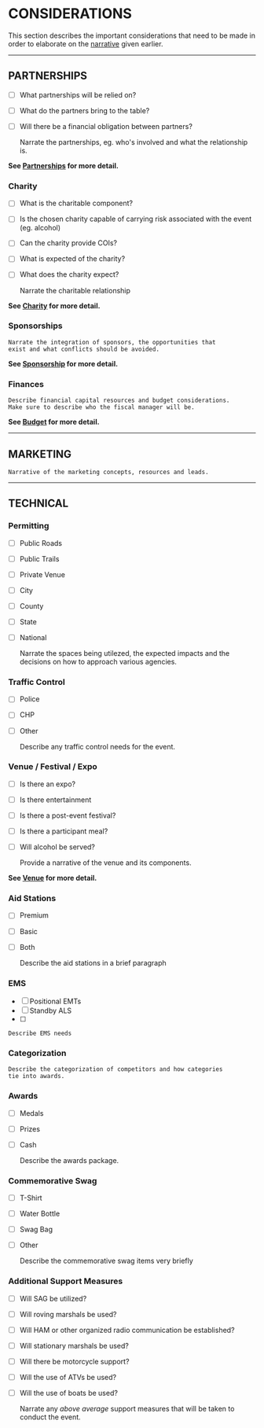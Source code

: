 # CONSIDERATIONS
This section describes the important considerations that need to be made in order to elaborate on the [narrative](/narrative.md) given earlier.

---
## PARTNERSHIPS

- [ ] What partnerships will be relied on?
- [ ] What do the partners bring to the table?
- [ ] Will there be a financial obligation between partners?


    Narrate the partnerships, eg. who's involved and what the
    relationship is.

**See [Partnerships](/partnerships.md) for more detail.**

### Charity
- [ ] What is the charitable component?
- [ ] Is the chosen charity capable of carrying risk associated with the event (eg. alcohol)
- [ ] Can the charity provide COIs?
- [ ] What is expected of the charity?
- [ ] What does the charity expect?


    Narrate the charitable relationship

**See [Charity](/charity.md) for more detail.**

### Sponsorships

    Narrate the integration of sponsors, the opportunities that
    exist and what conflicts should be avoided.

**See [Sponsorship](/sponsorship.md) for more detail.**

### Finances

    Describe financial capital resources and budget considerations.
    Make sure to describe who the fiscal manager will be.

**See [Budget](/budget.md) for more detail.**

---
## MARKETING

    Narrative of the marketing concepts, resources and leads.

---
## TECHNICAL

### Permitting
- [ ] Public Roads
- [ ] Public Trails
- [ ] Private Venue
- [ ] City
- [ ] County
- [ ] State
- [ ] National


    Narrate the spaces being utilezed, the expected impacts 
    and the decisions on how to approach various agencies.


### Traffic Control

- [ ] Police
- [ ] CHP
- [ ] Other


    Describe any traffic control needs for the event.


### Venue / Festival / Expo
- [ ] Is there an expo?
- [ ] Is there entertainment
- [ ] Is there a post-event festival?
- [ ] Is there a participant meal?
- [ ] Will alcohol be served?


    Provide a narrative of the venue and its components.

**See [Venue](/venue.md) for more detail.**

### Aid Stations

- [ ] Premium
- [ ] Basic
- [ ] Both


    Describe the aid stations in a brief paragraph


### EMS
- [ ] Positional EMTs
- [ ] Standby ALS
- [ ] 


    Describe EMS needs


### Categorization

    Describe the categorization of competitors and how categories
    tie into awards.


### Awards
- [ ] Medals
- [ ] Prizes
- [ ] Cash


    Describe the awards package.


### Commemorative Swag

- [ ] T-Shirt
- [ ] Water Bottle
- [ ] Swag Bag
- [ ] Other


    Describe the commemorative swag items very briefly


### Additional Support Measures
- [ ] Will SAG be utilized?
- [ ] Will roving marshals be used?
- [ ] Will HAM or other organized radio communication be established?
- [ ] Will stationary marshals be used?
- [ ] Will there be motorcycle support?
- [ ] Will the use of ATVs be used?
- [ ] Will the use of boats be used?


    Narrate any _above average_ support measures that will be taken
    to conduct the event.


